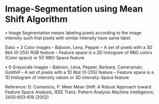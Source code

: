 # Image-Segmentation using Mean Shift Algorithm
• Image Segmentation means labeling pixels according to the image intensity such that pixels with similar intensity have same label.

Data:
• 3 Color images
– Baboon, Lena, Pepper
– A set of pixels with a 3D 8bit (0-255) RGB feature
– Feature space is a 3D histogram of RBG colors (Color space) or 5D RBG-Space feature

• 6 Grayscale images
– Baboon, Lena, Pepper, Barbara, Cameraman, Goldhill
– A set of pixels with a 1D 8bit (0-255) feature
– Feature space is a 1D histogram of intensity values or 3D intensity-Space feature

Reference:
D. Comaniciu, P. Meer
Mean Shift: A Robust Approach toward Feature Space Analysis, IEEE Trans. Pattern Analysis Machine Intelligence, 24(5):603-619 (2002)
